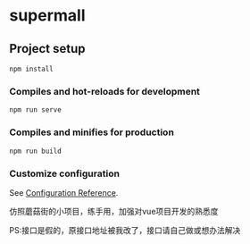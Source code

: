 # supermall

## Project setup
```
npm install
```

### Compiles and hot-reloads for development
```
npm run serve
```

### Compiles and minifies for production
```
npm run build
```

### Customize configuration
See [Configuration Reference](https://cli.vuejs.org/config/).



仿照蘑菇街的小项目，练手用，加强对vue项目开发的熟悉度

PS:接口是假的，原接口地址被我改了，接口请自己做或想办法解决
